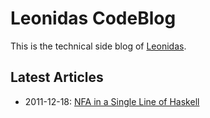 # Leonidas CodeBlog

This is the technical side blog of [Leonidas](http://leonidasoy.fi/).

## Latest Articles

* 2011-12-18: [NFA in a Single Line of Haskell](https://github.com/leonidas/codeblog/blob/master/2011/2011-12-18-haskell-nfa.md)
